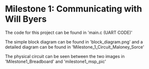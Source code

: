 # Milestone 1: Communicating with Will Byers

The code for this project can be found in 'main.c (UART CODE)'

The simple block diagram can be found in 'block_diagram.png' and a detailed diagram can be found in 'Milestone_1_Circuit_Maloney_Sorce'

The physical circuit can be seen between the two images in 'Milestone1_Breadboard' and 'milestone1_msp_pic'
